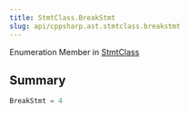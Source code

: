 ```yaml
---
title: StmtClass.BreakStmt
slug: api/cppsharp.ast.stmtclass.breakstmt
---
```

Enumeration Member in [StmtClass](/api/cppsharp/ast/stmtclass)

## Summary



```csharp
BreakStmt = 4
```

